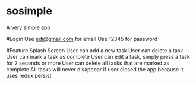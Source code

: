 # sosimple
A very simple app

#Login 
Use edi@gmail.com for email 
Use 12345 for password 

#Feature 
Splash Screen
User can add a new task
User can delete a task
User can mark a task as complete 
User can edit a task, simply press a task for 2 seconds or more 
User can delete all tasks that are marked as complete 
All tasks will never disappear if user closed the app because it uses redux persist 
